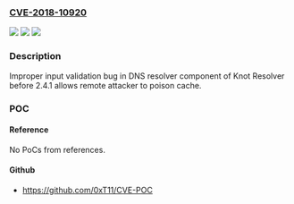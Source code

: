 ### [CVE-2018-10920](https://cve.mitre.org/cgi-bin/cvename.cgi?name=CVE-2018-10920)
![](https://img.shields.io/static/v1?label=Product&message=knot-resolver&color=blue)
![](https://img.shields.io/static/v1?label=Version&message=n%2Fa&color=blue)
![](https://img.shields.io/static/v1?label=Vulnerability&message=CWE-20&color=brighgreen)

### Description

Improper input validation bug in DNS resolver component of Knot Resolver before 2.4.1 allows remote attacker to poison cache.

### POC

#### Reference
No PoCs from references.

#### Github
- https://github.com/0xT11/CVE-POC

